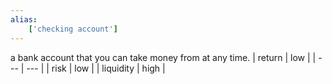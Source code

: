 ```yaml
---
alias:
    ['checking account']
---
```

a bank account that you can take money from at any time.
| return | low |
| --- | --- |
| risk | low |
| liquidity | high |